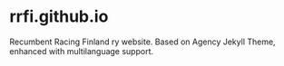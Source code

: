 # rrfi.github.io
Recumbent Racing Finland ry website.
Based on Agency Jekyll Theme, enhanced with multilanguage support.
